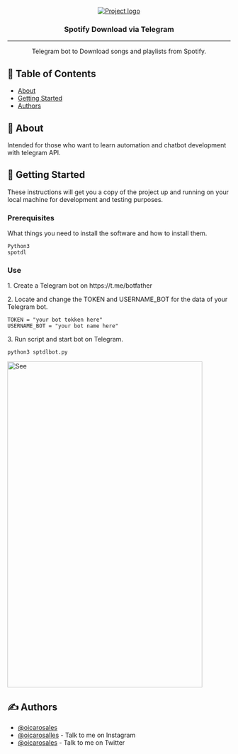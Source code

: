 <p align="center">
  <a href="" rel="noopener">
 <img src="https://img.icons8.com/color/96/000000/spotify--v3.png" alt="Project logo"></a>
</p>

<h3 align="center">Spotify Download via Telegram</h3>

<div align="center">

<!-- [![Status](https://img.shields.io/badge/status-active-success.svg)]()
[![GitHub Issues](https://img.shields.io/github/issues/kylelobo/The-Documentation-Compendium.svg)](https://github.com/kylelobo/The-Documentation-Compendium/issues)
[![GitHub Pull Requests](https://img.shields.io/github/issues-pr/kylelobo/The-Documentation-Compendium.svg)](https://github.com/kylelobo/The-Documentation-Compendium/pulls)
[![License](https://img.shields.io/badge/license-MIT-blue.svg)](/LICENSE) -->

</div>

---

<p align="center"> Telegram bot to Download songs and playlists from Spotify.
    <br> 
</p>

## 📝 Table of Contents

- [About](#about)
- [Getting Started](#getting_started)
- [Authors](#authors)

## 🧐 About <a name = "about"></a>

Intended for those who want to learn automation and chatbot development with telegram API.

## 🏁 Getting Started <a name = "getting_started"></a>

These instructions will get you a copy of the project up and running on your local machine for development and testing purposes.

### Prerequisites

What things you need to install the software and how to install them.

```
Python3
spotdl

```

### Use

<p>1. Create a Telegram bot on https://t.me/botfather</p>


<p>2. Locate and change the TOKEN and USERNAME_BOT for the data of your Telegram bot.</p>


```
TOKEN = "your bot tokken here"
USERNAME_BOT = "your bot name here"

```

<p>3. Run script and start bot on Telegram.</p>

```
python3 sptdlbot.py

```
<img src="https://media0.giphy.com/media/5dqOCsWGztbiAQWhgx/giphy.gif?cid=790b7611e80047821f61ac948baceed69b70cb9b50ca1603&rid=giphy.gif&ct=g" align="center" alt="See" width="440" height="736">



## ✍️ Authors <a name = "authors"></a>

- [@oicarosales](https://github.com/oicarosales) 
- [@oicarosalles](https://instagram.com/oicarosalles) - Talk to me on Instagram
- [@oicarosales](https://twitter.com/oicarosales) - Talk to me on Twitter